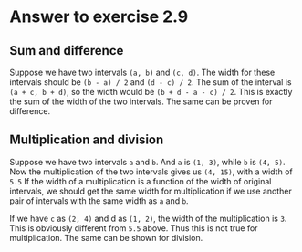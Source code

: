 # Answer to exercise 2.9

## Sum and difference
Suppose we have two intervals `(a, b)` and `(c, d)`. The width for these intervals should be `(b - a) / 2` and `(d - c) / 2`.
The sum of the interval is `(a + c, b + d)`, so the width would be `(b + d - a - c) / 2`. This is exactly the sum of the width of 
the two intervals. The same can be proven for difference.

## Multiplication and division
Suppose we have two intervals `a` and `b`. And `a` is `(1, 3)`, while `b` is `(4, 5)`. 
Now the multiplication of the two intervals gives us `(4, 15)`, with a width of `5.5` 
If the width of a multiplication is a function of the width of original intervals, we should 
get the same width for multiplication if we use another pair of intervals with the same width as 
`a` and `b`.

If we have `c` as `(2, 4)` and d as `(1, 2)`, the width of the multiplication is `3`. This is obviously 
different from `5.5` above. Thus this is not true for multiplication. The same can be shown for division.
